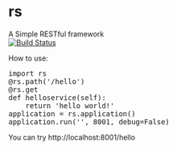 rs
==
A Simple RESTful framework  
[![Build Status](https://travis-ci.org/gaohao/rs.png?branch=master,staging,production)](http://travis-ci.org/gaohao/rs)  

How to use:
<pre>
import rs  
@rs.path('/hello')  
@rs.get  
def helloservice(self):  
	return 'hello world!'  
application = rs.application()  
application.run('', 8001, debug=False)  
</pre>
You can try http://localhost:8001/hello  
